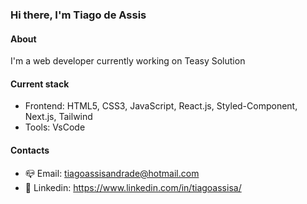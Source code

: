 ### Hi there, I'm Tiago de Assis

#### About 

I'm a web developer currently working on Teasy Solution

#### Current stack 
- Frontend: HTML5, CSS3, JavaScript, React.js, Styled-Component, Next.js, Tailwind
- Tools: VsCode

#### Contacts 
- 📪 Email: tiagoassisandrade@hotmail.com
- 👤 Linkedin: https://www.linkedin.com/in/tiagoassisa/
<!---
tiagoharry/tiagoharry is a ✨ special ✨ repository because its `README.md` (this file) appears on your GitHub profile.
You can click the Preview link to take a look at your changes.
--->

